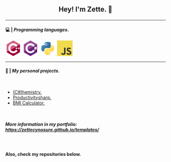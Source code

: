 ## <p align="center"> Hey! I'm Zette. 👋 </p>

- - -

#### :computer: | ___Programming languages___.

<img src="https://github.com/devicons/devicon/blob/master/icons/cplusplus/cplusplus-original.svg" width="50" height="50"> <img src="https://github.com/devicons/devicon/blob/master/icons/csharp/csharp-original.svg" width="50" height="50">  <img src="https://github.com/devicons/devicon/blob/master/icons/python/python-original.svg" width="50" height="50">  <img src="https://github.com/devicons/devicon/blob/master/icons/javascript/javascript-original.svg" width="50" height="50">

- - -

#### :notebook: | ___My personal projects___.

<br>

  - <a href="https://github.com/ZetteCynosure/Cshar_chemistry"> (C#)hemistry. </a>
  - <a href="https://github.com/ZetteCynosure/productivity-console-app"> Productivitysharp. </a>
  - <a href="https://github.com/ZetteCynosure/bmi-calculator"> BMI Calculator. </a>

<br>

##### More information in my portfolio: https://zettecynosure.github.io/templates/

<br>

#### Also, check my repositories below.
